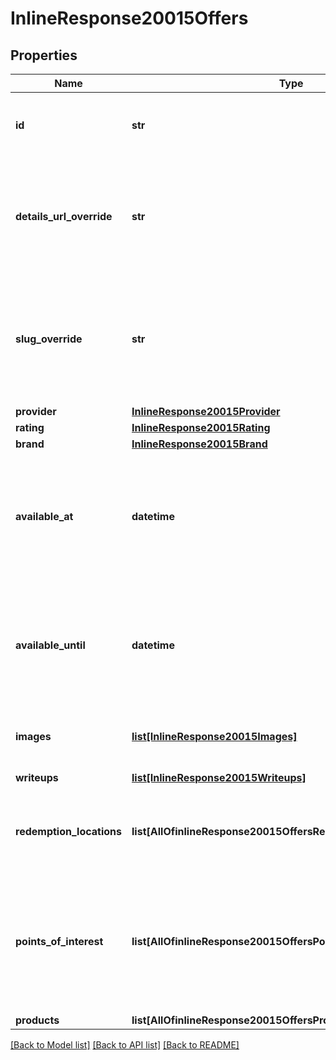 # InlineResponse20015Offers

## Properties
Name | Type | Description | Notes
------------ | ------------- | ------------- | -------------
**id** | **str** | The partner’s external unique identifier. This will be used to link the Groupon offer id to the partner’s internal data. The expectation is that this id will uniquely identify the data in the partner’s system.  | 
**details_url_override** | **str** | This URL is used to link out search results to an external offer page. The use of this field will bypass the Groupon offer details page entirely. This field is optional, and should only be used for link out offers which leave the Groupon site when the user clicks the search result. This will result in users not being sent to the main details page on Groupon, and instead to this URL.  | [optional] 
**slug_override** | **str** | An override for the automatically generated URL slug. If this field is specified, this value will be used as a base but may be automatically disambiguated if conflicting slugs already exist in the system.  This is to ensure that the slug is universally unique across all offers. If this field is not specified, the slug will automatically be generated by the system based on the &#x60;offers[].offer.provider.name&#x60; field.  | [optional] 
**provider** | [**InlineResponse20015Provider**](InlineResponse20015Provider.md) |  | 
**rating** | [**InlineResponse20015Rating**](InlineResponse20015Rating.md) |  | [optional] 
**brand** | [**InlineResponse20015Brand**](InlineResponse20015Brand.md) |  | [optional] 
**available_at** | **datetime** | The datetime which specifies when the offer first becomes available. This field is inclusive in terms of the availability, meaning that the offer is available exactly at the moment this datetime specifies. The format is ISO-8601 combined date and time with timezone (also known as Internet date/time format: https://tools.ietf.org/html/rfc3339#section-5).  | 
**available_until** | **datetime** | The datetime which specifies when the offer stops being available. This field is exclusive in terms of the availability, meaning that the offer is not available exactly at the moment this datetime specifies. The format is ISO-8601 combined date and time with timezone (also known as Internet date/time format: https://tools.ietf.org/html/rfc3339#section-5).  | [optional] 
**images** | [**list[InlineResponse20015Images]**](InlineResponse20015Images.md) | An ordered list of image URLs.  The images will be retrieved from this URL and then re-uploaded into the Groupon Platform; they will not be used to serve live traffic.  | [optional] 
**writeups** | [**list[InlineResponse20015Writeups]**](InlineResponse20015Writeups.md) | The text which generally describes the items or services being offered.  | 
**redemption_locations** | **list[AllOfinlineResponse20015OffersRedemptionLocationsItems]** | An optional list of locations at which this offer can be redeemed. This list will be appended to the redemption locations for all products on the offer.  This field can be used to normalize the list of locations which all products share, and is entirely optional.  | [optional] 
**points_of_interest** | **list[AllOfinlineResponse20015OffersPointsOfInterestItems]** | A list of locations that will show up in a map to give more context to the purchaser. For example this can be used for locations that a tour will visit. If pointsOfInterest aren&#x27;t present, we will show the redemptionLocations on the map.  This list will be appended to the points of interests for all products on the offer.  This field can be used to normalize the list of locations which all products share, and is entirely optional.  | [optional] 
**products** | **list[AllOfinlineResponse20015OffersProductsItems]** | The individual products being offered.  | 

[[Back to Model list]](../README.md#documentation-for-models) [[Back to API list]](../README.md#documentation-for-api-endpoints) [[Back to README]](../README.md)

